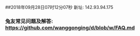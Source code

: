 ##2018年09月28日07时12分07秒 新址: 142.93.94.175
### 兔友常见问题及解答: https://github.com/wanggonging/d/blob/w/FAQ.md

